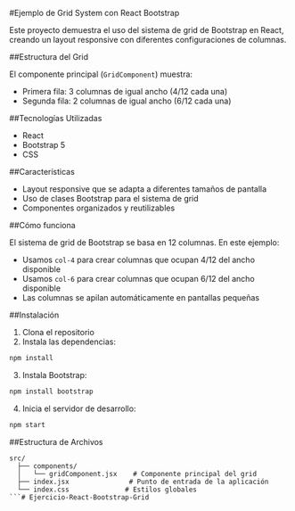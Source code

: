 #Ejemplo de Grid System con React Bootstrap

Este proyecto demuestra el uso del sistema de grid de Bootstrap en React, creando un layout responsive con diferentes configuraciones de columnas.

##Estructura del Grid

El componente principal (`GridComponent`) muestra:
- Primera fila: 3 columnas de igual ancho (4/12 cada una)
- Segunda fila: 2 columnas de igual ancho (6/12 cada una)

##Tecnologías Utilizadas

- React
- Bootstrap 5
- CSS

##Características

- Layout responsive que se adapta a diferentes tamaños de pantalla
- Uso de clases Bootstrap para el sistema de grid
- Componentes organizados y reutilizables

##Cómo funciona

El sistema de grid de Bootstrap se basa en 12 columnas. En este ejemplo:
- Usamos `col-4` para crear columnas que ocupan 4/12 del ancho disponible
- Usamos `col-6` para crear columnas que ocupan 6/12 del ancho disponible
- Las columnas se apilan automáticamente en pantallas pequeñas

##Instalación

1. Clona el repositorio
2. Instala las dependencias:
```bash
npm install
```
3. Instala Bootstrap:
```bash
npm install bootstrap
```
4. Inicia el servidor de desarrollo:
```bash
npm start
```

##Estructura de Archivos

```
src/
  ├── components/
  │   └── gridComponent.jsx    # Componente principal del grid
  ├── index.jsx               # Punto de entrada de la aplicación
  └── index.css              # Estilos globales
```#   E j e r c i c i o - R e a c t - B o o t s t r a p - G r i d 
 
 
